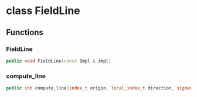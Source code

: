 # class FieldLine


## Functions

### FieldLine

```cpp
public void FieldLine(const Impl & impl)
```


### compute_line

```cpp
public int compute_line(index_t origin, local_index_t direction, signed_index_t orientation)
```




